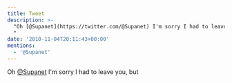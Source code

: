 ```yaml
---
title: Tweet
description: >-
  "Oh [@Supanet](https://twitter.com/@Supanet) I'm sorry I had to leave you, but
  "
date: '2010-11-04T20:11:43+00:00'
mentions:
  - '@Supanet'
---
```

Oh [@Supanet](https://twitter.com/@Supanet) I'm sorry I had to leave you, but 
